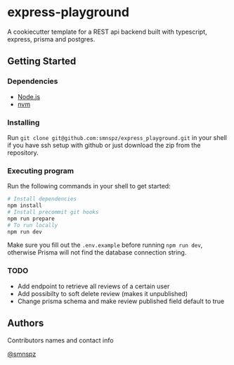 # express-playground

A cookiecutter template for a REST api backend built with typescript, express, prisma and postgres.

## Getting Started

### Dependencies

- [Node.js](https://nodejs.org/en/download/)
- [nvm](https://github.com/nvm-sh/nvm)

### Installing

Run `git clone git@github.com:smnspz/express_playground.git` in your shell if you have ssh setup with github or just download the zip from the repository.

### Executing program

Run the following commands in your shell to get started:

```bash
# Install dependencies
npm install
# Install precommit git hooks
npm run prepare
# To run locally
npm run dev

```

Make sure you fill out the `.env.example` before running `npm run dev`, otherwise Prisma will not find the database connection string.

### TODO

- Add endpoint to retrieve all reviews of a certain user
- Add possibilty to soft delete review (makes it unpublished)
- Change prisma schema and make review published field default to true

## Authors

Contributors names and contact info

[@smnspz](https://twitter.com/smnspz)
